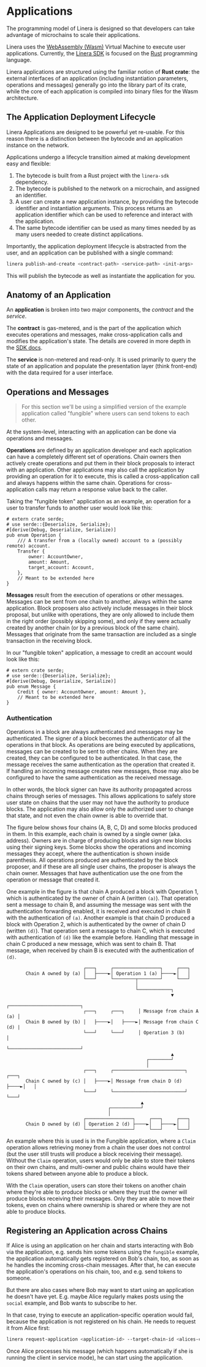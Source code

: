 # Applications

The programming model of Linera is designed so that developers can take advantage of microchains to scale their applications.

Linera uses the [WebAssembly (Wasm)](https://webassembly.org) Virtual Machine to execute user applications. Currently, the [Linera SDK](../sdk-1/) is focused on the [Rust](https://www.rust-lang.org/) programming language.

Linera applications are structured using the familiar notion of **Rust crate**: the external interfaces of an application (including instantiation parameters, operations and messages) generally go into the library part of its crate, while the core of each application is compiled into binary files for the Wasm architecture.

## The Application Deployment Lifecycle

Linera Applications are designed to be powerful yet re-usable. For this reason there is a distinction between the bytecode and an application instance on the network.

Applications undergo a lifecycle transition aimed at making development easy and flexible:

1. The bytecode is built from a Rust project with the `linera-sdk` dependency.
2. The bytecode is published to the network on a microchain, and assigned an identifier.
3. A user can create a new application instance, by providing the bytecode identifier and instantiation arguments. This process returns an application identifier which can be used to reference and interact with the application.
4. The same bytecode identifier can be used as many times needed by as many users needed to create distinct applications.

Importantly, the application deployment lifecycle is abstracted from the user, and an application can be published with a single command:

```bash
linera publish-and-create <contract-path> <service-path> <init-args>
```

This will publish the bytecode as well as instantiate the application for you.

## Anatomy of an Application

An **application** is broken into two major components, the _contract_ and the _service_.

The **contract** is gas-metered, and is the part of the application which executes operations and messages, make cross-application calls and modifies the application's state. The details are covered in more depth in the [SDK docs](../sdk-1/).

The **service** is non-metered and read-only. It is used primarily to query the state of an application and populate the presentation layer (think front-end) with the data required for a user interface.

## Operations and Messages

> For this section we'll be using a simplified version of the example application called "fungible" where users can send tokens to each other.

At the system-level, interacting with an application can be done via operations and messages.

**Operations** are defined by an application developer and each application can have a completely different set of operations. Chain owners then actively create operations and put them in their block proposals to interact with an application. Other applications may also call the application by providing an operation for it to execute, this is called a cross-application call and always happens within the same chain. Operations for cross-application calls may return a response value back to the caller.

Taking the "fungible token" application as an example, an operation for a user to transfer funds to another user would look like this:

```rust,ignore
# extern crate serde;
# use serde::{Deserialize, Serialize};
#[derive(Debug, Deserialize, Serialize)]
pub enum Operation {
    /// A transfer from a (locally owned) account to a (possibly remote) account.
    Transfer {
        owner: AccountOwner,
        amount: Amount,
        target_account: Account,
    },
    // Meant to be extended here
}
```

**Messages** result from the execution of operations or other messages. Messages can be sent from one chain to another, always within the same application. Block proposers also actively include messages in their block proposal, but unlike with operations, they are only allowed to include them in the right order (possibly skipping some), and only if they were actually created by another chain (or by a previous block of the same chain). Messages that originate from the same transaction are included as a single transaction in the receiving block.

In our "fungible token" application, a message to credit an account would look like this:

```rust,ignore
# extern crate serde;
# use serde::{Deserialize, Serialize};
#[derive(Debug, Deserialize, Serialize)]
pub enum Message {
    Credit { owner: AccountOwner, amount: Amount },
    // Meant to be extended here
}
```

### Authentication

Operations in a block are always authenticated and messages may be authenticated. The signer of a block becomes the authenticator of all the operations in that block. As operations are being executed by applications, messages can be created to be sent to other chains. When they are created, they can be configured to be authenticated. In that case, the message receives the same authentication as the operation that created it. If handling an incoming message creates new messages, those may also be configured to have the same authentication as the received message.

In other words, the block signer can have its authority propagated across chains through series of messages. This allows applications to safely store user state on chains that the user may not have the authority to produce blocks. The application may also allow only the authorized user to change that state, and not even the chain owner is able to override that.

The figure below shows four chains (A, B, C, D) and some blocks produced in them. In this example, each chain is owned by a single owner (aka. address). Owners are in charge of producing blocks and sign new blocks using their signing keys. Some blocks show the operations and incoming messages they accept, where the authentication is shown inside parenthesis. All operations produced are authenticated by the block proposer, and if these are all single user chains, the proposer is always the chain owner. Messages that have authentication use the one from the operation or message that created it.

One example in the figure is that chain A produced a block with Operation 1, which is authenticated by the owner of chain A (written `(a)`). That operation sent a message to chain B, and assuming the message was sent with the authentication forwarding enabled, it is received and executed in chain B with the authentication of `(a)`. Another example is that chain D produced a block with Operation 2, which is authenticated by the owner of chain D (written `(d)`). That operation sent a message to chain C, which is executed with authentication of `(d)` like the example before. Handling that message in chain C produced a new message, which was sent to chain B. That message, when received by chain B is executed with the authentication of `(d)`.

```ignore
                            ┌───┐     ┌─────────────────┐     ┌───┐
       Chain A owned by (a) │   ├────►│ Operation 1 (a) ├────►│   │
                            └───┘     └────────┬────────┘     └───┘
                                               │
                                               └────────────┐
                                                            ▼
                                                ┌──────────────────────────┐
                            ┌───┐     ┌───┐     │ Message from chain A (a) │
       Chain B owned by (b) │   ├────►│   ├────►│ Message from chain C (d) |
                            └───┘     └───┘     │ Operation 3 (b)          │
                                                └──────────────────────────┘
                                                            ▲
                                                   ┌────────┘
                                                   │
                            ┌───┐     ┌──────────────────────────┐     ┌───┐
       Chain C owned by (c) │   ├────►│ Message from chain D (d) ├────►│   │
                            └───┘     └──────────────────────────┘     └───┘
                                                 ▲
                                     ┌───────────┘
                                     │
                            ┌─────────────────┐     ┌───┐     ┌───┐
       Chain D owned by (d) │ Operation 2 (d) ├────►│   ├────►│   │
                            └─────────────────┘     └───┘     └───┘
```

An example where this is used is in the Fungible application, where a `Claim` operation allows retrieving money from a chain the user does not control (but the user still trusts will produce a block receiving their message). Without the `Claim` operation, users would only be able to store their tokens on their own chains, and multi-owner and public chains would have their tokens shared between anyone able to produce a block.

With the `Claim` operation, users can store their tokens on another chain where they're able to produce blocks or where they trust the owner will produce blocks receiving their messages. Only they are able to move their tokens, even on chains where ownership is shared or where they are not able to produce blocks.

## Registering an Application across Chains

If Alice is using an application on her chain and starts interacting with Bob via the application, e.g. sends him some tokens using the `fungible` example, the application automatically gets registered on Bob's chain, too, as soon as he handles the incoming cross-chain messages. After that, he can execute the application's operations on his chain, too, and e.g. send tokens to someone.

But there are also cases where Bob may want to start using an application he doesn't have yet. E.g. maybe Alice regularly makes posts using the `social` example, and Bob wants to subscribe to her.

In that case, trying to execute an application-specific operation would fail, because the application is not registered on his chain. He needs to request it from Alice first:

```bash
linera request-application <application-id> --target-chain-id <alices-chain-id>
```

Once Alice processes his message (which happens automatically if she is running the client in service mode), he can start using the application.
